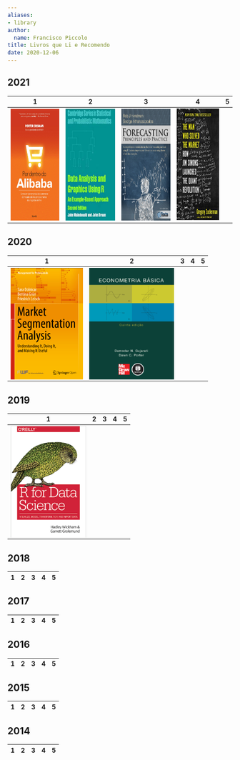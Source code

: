 ```yaml
---
aliases:
- library
author:
  name: Francisco Piccolo
title: Livros que Li e Recomendo
date: 2020-12-06
---
```


## 2021

|  1  |  2  |  3  |  4  |  5  |
|-----|-----|-----|-----|-----|
|<img src=./library_images/2021_por_dentro_do_alibaba.png style="float: left; widh: 150px; height: 250px" />|<img src=./library_images/data_analysis_and_graphics_using_R.png style="float: left; widh: 150px; height: 250px" />|<img src=./library_images/forecasting_principles_and_practices.png style="float: left; widh: 150px; height: 250px" />|<img src=./library_images/the_man_who_solved_the_market.png style="width: 150px; height: 250px" />||

## 2020

|  1  |  2  |  3  |  4  |  5  |
|-----|-----|-----|-----|-----|
|<img src=./library_images/market_segmentation_analysis.png style="float: left; widh: 150px; height: 250px" />|<img src=./library_images/basic_econometrics_gujarati.png style="float: left; widh: 150px; height: 250px" />|

## 2019

|  1  |  2  |  3  |  4  |  5  |
|-----|-----|-----|-----|-----|
|<img src=./library_images/r_for_data_science.png style="float: left; widh: 150px; height: 250px" />|

## 2018

|  1  |  2  |  3  |  4  |  5  |
|-----|-----|-----|-----|-----|

## 2017

|  1  |  2  |  3  |  4  |  5  |
|-----|-----|-----|-----|-----|

## 2016

|  1  |  2  |  3  |  4  |  5  |
|-----|-----|-----|-----|-----|

## 2015

|  1  |  2  |  3  |  4  |  5  |
|-----|-----|-----|-----|-----|

## 2014

|  1  |  2  |  3  |  4  |  5  |
|-----|-----|-----|-----|-----|
